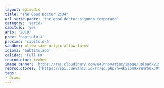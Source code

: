 ```yaml
---
layout: episodio
title: "The Good Doctor 2x04"
url_serie_padre: 'the-good-doctor-segunda-temporada'
category: 'series'
capitulo: 'yes'
anio: '2018'
prev: 'capitulo-3'
proximo: 'capitulo-5'
sandbox: allow-same-origin allow-forms
idioma: 'Subtitulado'
calidad: 'Full HD'
reproductor: fembed
image_banner: 'https://res.cloudinary.com/u4innovation/image/upload/v1560111093/goodd-dcotro-banner-min_tsja92.jpg'
reproductores: ["https://api.cuevana3.io/rr/gd.php?h=ek5lbm9xYWNrS0xJMVp5b21KREk0dFBLbjVkaHhkRGdrOG1jbnBpUnhhS1Z4cVdtb05mRTFhWGFwYUtnazlyc21zMXFvbXpNcWVEUm5JRnpxcHJKcDZXU3FadVkyUT09"]
tags:
- Drama
---
```













